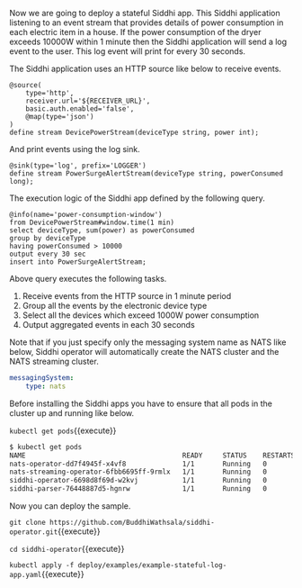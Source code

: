 Now we are going to deploy a stateful Siddhi app. This Siddhi application listening to an event stream that provides details of power consumption in each electric item in a house. If the power consumption of the dryer exceeds 10000W within 1 minute then the Siddhi application will send a log event to the user. This log event will print for every 30 seconds.

The Siddhi application uses an HTTP source like below to receive events.

```programming
@source(
    type='http',
    receiver.url='${RECEIVER_URL}',
    basic.auth.enabled='false',
    @map(type='json')
)
define stream DevicePowerStream(deviceType string, power int);
```

And print events using the log sink.

```programming
@sink(type='log', prefix='LOGGER') 
define stream PowerSurgeAlertStream(deviceType string, powerConsumed long);
```

The execution logic of the Siddhi app defined by the following query.

```programming
@info(name='power-consumption-window')  
from DevicePowerStream#window.time(1 min) 
select deviceType, sum(power) as powerConsumed
group by deviceType
having powerConsumed > 10000
output every 30 sec
insert into PowerSurgeAlertStream;
```

Above query executes the following tasks.
1. Receive events from the HTTP source in 1 minute period
1. Group all the events by the electronic device type
1. Select all the devices which exceed 1000W power consumption
1. Output aggregated events in each 30 seconds

Note that if you just specify only the messaging system name as NATS like below, Siddhi operator will automatically create the NATS cluster and the NATS streaming cluster.

```yaml
messagingSystem:
    type: nats
```

Before installing the Siddhi apps you have to ensure that all pods in the cluster up and running like below.

`kubectl get pods`{{execute}}

```sh
$ kubectl get pods
NAME                                       READY     STATUS    RESTARTS   AGE
nats-operator-dd7f4945f-x4vf8              1/1       Running   0          10m
nats-streaming-operator-6fbb6695ff-9rmlx   1/1       Running   0          10m
siddhi-operator-6698d8f69d-w2kvj           1/1       Running   0          10m
siddhi-parser-76448887d5-hgnrw             1/1       Running   0          10m
```

Now you can deploy the sample.

`git clone https://github.com/BuddhiWathsala/siddhi-operator.git`{{execute}}

`cd siddhi-operator`{{execute}}

`kubectl apply -f deploy/examples/example-stateful-log-app.yaml`{{execute}}
